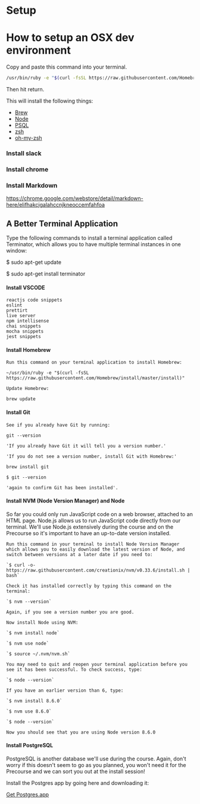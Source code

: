 # Setup

# How to setup an OSX dev environment

Copy and paste this command into your terminal.

```bash
/usr/bin/ruby -e "$(curl -fsSL https://raw.githubusercontent.com/Homebrew/install/master/install)" && brew install node && brew install postgresql && brew install zsh zsh-completions && sh -c "$(curl -fsSL https://raw.githubusercontent.com/robbyrussell/oh-my-zsh/master/tools/install.sh)"

```
Then hit return.

This will install the following things:

- [Brew](https://brew.sh/) 
- [Node](https://nodejs.org/en/)
- [PSQL](https://www.postgresql.org/)
- [zsh](https://www.postgresql.org/)
- [oh-my-zsh](https://ohmyz.sh/)

### Install slack
### Install chrome
### Install Markdown 
https://chrome.google.com/webstore/detail/markdown-here/elifhakcjgalahccnjkneoccemfahfoa


## A Better Terminal Application
Type the following commands to install a terminal application called Terminator, which allows you to have multiple terminal instances in one window:

$ sudo apt-get update

$ sudo apt-get install terminator

#### Install VSCODE
```
reactjs code snippets
eslint
prettirt
live server
npm intellisense
chai snippets
mocha snippets
jest snippets
```

#### Install Homebrew

```
Run this command on your terminal application to install Homebrew:

~/usr/bin/ruby -e "$(curl -fsSL https://raw.githubusercontent.com/Homebrew/install/master/install)"

Update Homebrew:

brew update
```

#### Install Git

```
See if you already have Git by running:

git --version

'If you already have Git it will tell you a version number.'

'If you do not see a version number, install Git with Homebrew:'

brew install git

$ git --version

'again to confirm Git has been installed'.
```

#### Install NVM (Node Version Manager) and Node

So far you could only run JavaScript code on a web browser, attached to an HTML page. Node.js allows us to run JavaScript code directly from our terminal. We'll use Node.js extensively during the course and on the Precourse so it's important to have an up-to-date version installed.

```
Run this command in your terminal to install Node Version Manager which allows you to easily download the latest version of Node, and switch between versions at a later date if you need to:

`$ curl -o- https://raw.githubusercontent.com/creationix/nvm/v0.33.6/install.sh | bash`

Check it has installed correctly by typing this command on the terminal:

`$ nvm --version`

Again, if you see a version number you are good.

Now install Node using NVM:

`$ nvm install node`

`$ nvm use node`

`$ source ~/.nvm/nvm.sh`

You may need to quit and reopen your terminal application before you see it has been successful. To check success, type:

`$ node --version`

If you have an earlier version than 6, type:

`$ nvm install 8.6.0`

`$ nvm use 8.6.0`

`$ node --version`

Now you should see that you are using Node version 8.6.0
```

#### Install PostgreSQL

PostgreSQL is another database we'll use during the course. Again, don't worry if this doesn't seem to go as you planned, you won't need it for the Precourse and we can sort you out at the install session!

Install the Postgres app by going here and downloading it:

[Get Postgres.app](https://postgresapp.com/)